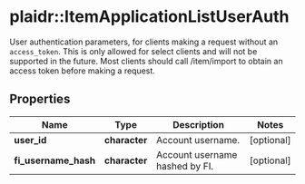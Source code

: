 # plaidr::ItemApplicationListUserAuth

User authentication parameters, for clients making a request without an `access_token`. This is only allowed for select clients and will not be supported in the future. Most clients should call /item/import to obtain an access token before making a request.

## Properties
Name | Type | Description | Notes
------------ | ------------- | ------------- | -------------
**user_id** | **character** | Account username. | [optional] 
**fi_username_hash** | **character** | Account username hashed by FI. | [optional] 


